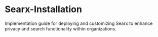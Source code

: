 # Searx-Installation
Implementation guide for deploying and customizing Searx to enhance privacy and search functionality within organizations.
